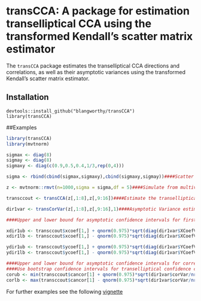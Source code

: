 # transCCA: A package for estimation transelliptical CCA using the transformed Kendall’s scatter matrix estimator

The `transCCA` package estimates the transelliptical CCA directions and
correlations, as well as their asymptotic variances using the
transformed Kendall’s scatter matrix estimator.

## Installation

``` install
devtools::install_github("blangworthy/transCCA")
library(transCCA)
```

\#\#Examples

``` r
library(transCCA)
library(mvtnorm)

sigmax <- diag(8)
sigmay <- diag(8)
sigmaxy <- diag(c(0.9,0.5,0.4,1/3,rep(0,4)))

sigma <- rbind(cbind(sigmax,sigmaxy),cbind(sigmaxy,sigmay))####Scatter matrix for simulated data

z <- mvtnorm::rmvt(n=1000,sigma = sigma,df = 5)####Simulate from multivariate t distribution with 5 degrees of freedom

transccout <- transCCA(z[,1:8],z[,9:16])####Estimate the transelliptical canonical directions and correlations

dir1var <- transCorVar(z[,1:8],z[,9:16],1)####Asymptotic Variance estimates of transelliptical canonical directions and correlations

####Upper and lower bound for asymptotic confidence intervals for first direction 

xdir1ub <- transccout$xcoef[1,] + qnorm(0.975)*sqrt(diag(dir1var$XCoefVar)/nrow(z))
xdir1lb <- transccout$xcoef[1,] - qnorm(0.975)*sqrt(diag(dir1var$XCoefVar)/nrow(z))

ydir1ub <- transccout$ycoef[1,] + qnorm(0.975)*sqrt(diag(dir1var$YCoefVar)/nrow(z))
ydir1lb <- transccout$ycoef[1,] - qnorm(0.975)*sqrt(diag(dir1var$YCoefVar)/nrow(z))

####Upper and lower bound for asymptotic confidence intervals for correlations
####Use bootstrap confidence intervals for transelliptical confidence correlations if sample size is small
corub <- min(transccout$cancor[1] + qnorm(0.975)*sqrt(dir1var$corVar/nrow(z)),1)
corlb <- max(transccout$cancor[1] - qnorm(0.975)*sqrt(dir1var$corVar/nrow(z)),0)
```

For further examples see the following
[vignette](https://htmlpreview.github.io/?https://github.com/blangworthy/transCCA/blob/master/vignettes/transCCA.html)
